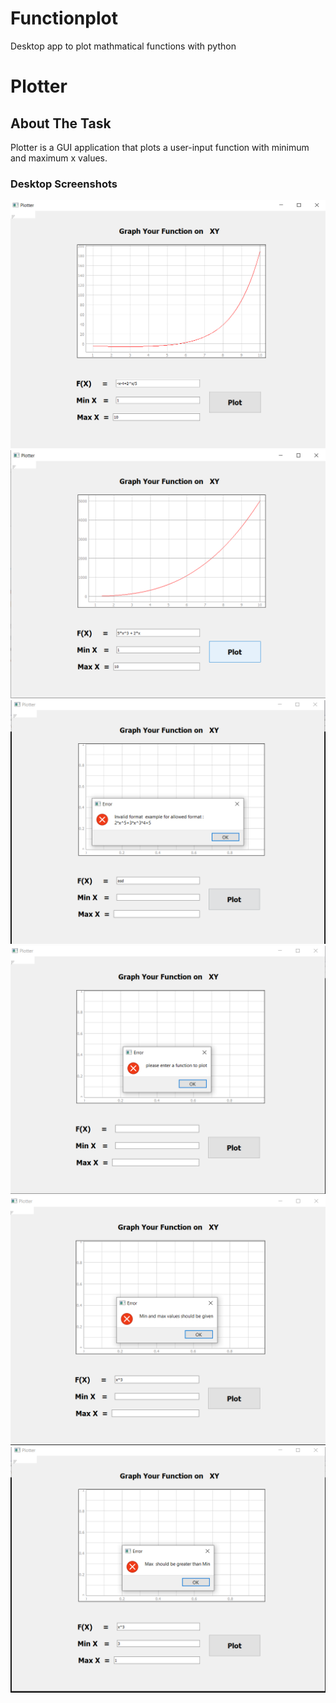 # Functionplot
Desktop app to plot mathmatical functions with python
# Plotter

## About The Task

Plotter is a GUI application that plots a user-input function with minimum and maximum x values.


### Desktop Screenshots
![image](https://github.com/amr9k8/Functionplot/blob/master/test/negative%20at%20start%20of%20x.png)
![image](https://github.com/amr9k8/Functionplot/blob/master/test/function%20in%20document.png)
![image](https://github.com/amr9k8/Functionplot/blob/master/test/InvalidFunctionFormat.png)
![image](https://github.com/amr9k8/Functionplot/blob/master/test/EmptyFields.png)
![image](https://github.com/amr9k8/Functionplot/blob/master/test/EmptyMinAndMax.png)
![image](https://github.com/amr9k8/Functionplot/blob/master/test/Min%20Bigger%20than%20Max.png)


  
